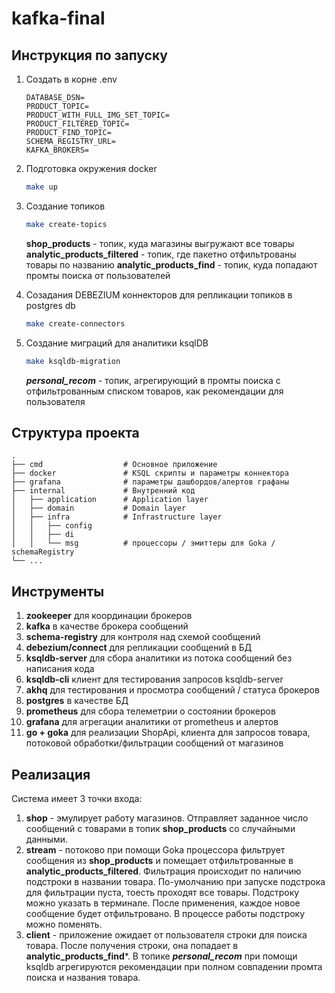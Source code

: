 # kafka-final

## Инструкция по запуску

1. Создать в корне .env
    ```
    DATABASE_DSN=
    PRODUCT_TOPIC=
    PRODUCT_WITH_FULL_IMG_SET_TOPIC=
    PRODUCT_FILTERED_TOPIC=
    PRODUCT_FIND_TOPIC=
    SCHEMA_REGISTRY_URL=
    KAFKA_BROKERS=
    ```

2. Подготовка окружения docker

    ```bash
    make up
    ```

3. Создание топиков
    ```bash
    make create-topics
    ```
    **shop_products** - топик, куда магазины выгружают все товары
    **analytic_products_filtered** - топик, где пакетно отфильтрованы товары по названию
    **analytic_products_find** - топик, куда попадают промты поиска от пользователей

4. Созадания DEBEZIUM коннекторов для репликации топиков в postgres db
    ```bash
    make create-connectors
    ```
   
5. Создание миграций для аналитики ksqlDB
    ```bash
    make ksqldb-migration
    ```
    ***personal_recom*** - топик, агрегирующий в промты поиска с отфильтрованным списком товаров, как рекомендации для пользователя

## Структура проекта

    .
    ├── cmd                  # Основное приложение
    ├── docker               # KSQL скрипты и параметры коннектора
    ├── grafana              # параметры дашбордов/алертов графаны
    ├── internal             # Внутренний код
    │   ├── application      # Application layer
    │   ├── domain           # Domain layer
    │   ├── infra            # Infrastructure layer
    │   │   ├── config         
    │   │   ├── di
    │   │   └── msg          # процессоры / эмиттеры для Goka / schemaRegistry
    └── ...

## Инструменты
1. **zookeeper** для координации брокеров
2. **kafka** в качестве брокера сообщений
3. **schema-registry** для контроля над схемой сообщений
4. **debezium/connect** для репликации сообщений в БД
5. **ksqldb-server** для сбора аналитики из потока сообщений без написания кода
6. **ksqldb-cli** клиент для тестирования запросов ksqldb-server
7. **akhq** для тестирования и просмотра сообщений / статуса брокеров
8. **postgres** в качестве БД
9. **prometheus** для сбора телеметрии о состоянии брокеров
10. **grafana** для агрегации аналитики от prometheus и алертов
11. **go + goka** для реализации ShopApi, клиента для запросов товара, потоковой обработки/фильтрации сообщений от магазинов

## Реализация

Система имеет 3 точки входа:
1. **shop** - эмулирует работу магазинов. Отправляет заданное число сообщений с товарами в топик **shop_products** со случайными данными.
2. **stream** - потоково при помощи Goka процессора фильтрует сообщения из **shop_products** и помещает отфильтрованные в **analytic_products_filtered**.
Фильтрация происходит по наличию подстроки в названии товара. По-умолчанию при запуске подстрока для фильтрации пуста, тоесть проходят все товары.
Подстроку можно указать в терминале. После применения, каждое новое сообщение будет отфильтровано. В процессе работы подстроку можно поменять.
3. **client** - приложение ожидает от пользователя строки для поиска товара. После получения строки, она попадает в **analytic_products_find***.
В топике ***personal_recom*** при помощи ksqldb агрегируются рекомендации при полном совпадении промта поиска и названия товара.